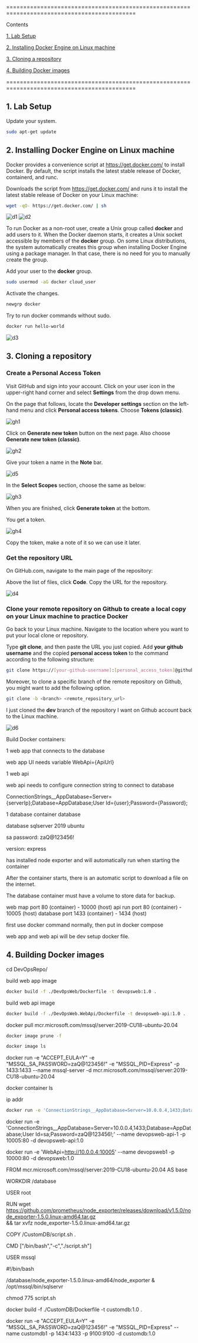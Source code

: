 ============================================================================================

Contents

[1. Lab Setup](#1)

[2. Installing Docker Engine on Linux machine](#2)

[3. Cloning a repository](#3)

[4. Building Docker images ](#4)



============================================================================================

## 1. Lab Setup <a name="1"></a>

Update your system. 

```sh
sudo apt-get update
```

## 2. Installing Docker Engine on Linux machine <a name="2"></a>

Docker provides a convenience script at https://get.docker.com/ to install Docker. By default, the script installs the latest stable release of Docker, containerd, and runc.

Downloads the script from https://get.docker.com/ and runs it to install the latest stable release of Docker on your Linux machine:

```sh
wget -qO- https://get.docker.com/ | sh
```

![d1](https://raw.githubusercontent.com/vottri/Docker/main/images/d1.png)
![d2](https://raw.githubusercontent.com/vottri/Docker/main/images/d2.png)

To run Docker as a non-root user, create a Unix group called **docker** and add users to it. When the Docker daemon starts, it creates a Unix socket accessible by members of the **docker** group. On some Linux distributions, the system automatically creates this group when installing Docker Engine using a package manager. In that case, there is no need for you to manually create the group.

Add your user to the **docker** group.

```sh
sudo usermod -aG docker cloud_user
```

Activate the changes.

```sh
newgrp docker
```

Try to run docker commands without sudo.

```sh
docker run hello-world
```

![d3](https://raw.githubusercontent.com/vottri/Docker/main/images/d3.png)

## 3. Cloning a repository <a name="3"></a>

### Create a Personal Access Token

Visit GitHub and sign into your account. Click on your user icon in the upper-right hand corner and select **Settings** from the drop down menu.

On the page that follows, locate the **Developer settings** section on the left-hand menu and click **Personal access tokens**. Choose **Tokens (classic)**.

![gh1](https://raw.githubusercontent.com/vottri/CICD-pipeline-with-Jenkins/main/images1/gh1.png)

Click on **Generate new token** button on the next page. Also choose **Generate new token (classic)**.

![gh2](https://raw.githubusercontent.com/vottri/CICD-pipeline-with-Jenkins/main/images1/gh2.png)

Give your token a name in the **Note** bar.

![d5](https://raw.githubusercontent.com/vottri/Docker/main/images/d5.png)

In the **Select Scopes** section, choose the same as below:

![gh3](https://raw.githubusercontent.com/vottri/CICD-pipeline-with-Jenkins/main/images1/gh3.png)
 
When you are finished, click **Generate token** at the bottom.

You get a token.

![gh4](https://raw.githubusercontent.com/vottri/CICD-pipeline-with-Jenkins/main/images1/gh4.png)
 
Copy the token, make a note of it so we can use it later. 

### Get the repository URL

On GitHub.com, navigate to the main page of the repository:

Above the list of files, click **Code**. Copy the URL for the repository.

![d4](https://raw.githubusercontent.com/vottri/Docker/main/images/d4.png)

### Clone your remote repository on Github to create a local copy on your Linux machine to practice Docker

Go back to your Linux machine. Navigate to the location where you want to put your local clone or repository.

Type **git clone**, and then paste the URL you just copied. Add **your github username** and the copied **personal access token** to the command according to the following structure:

```sh
git clone https://[your-github-username]:[personal_access_token]@github.com/your-github-username/your-repository.git
```

Moreover, to clone a specific branch of the remote repository on Github, you might want to add the following option.

```sh
git clone -b <branch> <remote_repository_url>
```

I just cloned the **dev** branch of the repository I want on Github account back to the Linux machine.

![d6](https://raw.githubusercontent.com/vottri/Docker/main/images/d6.png)




Build Docker containers:

1 web app that connects to the database

web app UI needs variable WebApi={ApiUrl}

1 web api 

web api needs to configure connection string to connect to database

ConnectionStrings__AppDatabase=Server={serverIp};Database=AppDatabase;User Id={user};Password={Password};


1 database container database 

database sqlserver 2019 ubuntu 

sa password: zaQ@123456! 

version: express

has installed node exporter and will automatically run when starting the container

After the container starts, there is an automatic script to download a file on the internet.

The database container must have a volume to store data for backup.

web map port 80 (container) - 10000 (host) api run port 80 (container) - 10005 (host) database port 1433 (container) - 1434 (host)

first use docker command normally, then put in docker compose


web app and web api will be dev setup docker file.



## 4. Building Docker images <a name="4"></a>

cd DevOpsRepo/

build web app image

```sh
docker build -f ./DevOpsWeb/Dockerfile -t devopsweb:1.0 .
```

build web api image

```sh
docker build -f ./DevOpsWeb.WebApi/Dockerfile -t devopsweb-api:1.0 .
```

docker pull mcr.microsoft.com/mssql/server:2019-CU18-ubuntu-20.04


```sh
docker image prune -f
```

```sh
docker image ls
```

docker run -e "ACCEPT_EULA=Y" -e "MSSQL_SA_PASSWORD=zaQ@123456!" -e "MSSQL_PID=Express" -p 1433:1433 --name mssql-server -d mcr.microsoft.com/mssql/server:2019-CU18-ubuntu-20.04

docker container ls

ip addr

```sh
docker run -e 'ConnectionStrings__AppDatabase=Server=10.0.0.4,1433;Database=AppDatabase;User Id=sa;Password=zaQ@123456!;' --name devopsweb-api-1 -p 10005:80 -d devopsweb-api:1.0
```

docker run -e 'ConnectionStrings__AppDatabase=Server=10.0.0.4,1433;Database=AppDatabase;User Id=sa;Password=zaQ@123456!;' --name devopsweb-api-1 -p 10005:80 -d devopsweb-api:1.0



docker run -e 'WebApi=http://10.0.0.4:10005' --name devopsweb1 -p 10000:80 -d devopsweb:1.0


FROM mcr.microsoft.com/mssql/server:2019-CU18-ubuntu-20.04 AS base

WORKDIR /database

USER root

RUN wget https://github.com/prometheus/node_exporter/releases/download/v1.5.0/node_exporter-1.5.0.linux-amd64.tar.gz \
        && tar xvfz node_exporter-1.5.0.linux-amd64.tar.gz

COPY /CustomDB/script.sh .

CMD ["/bin/bash","-c","./script.sh"]

USER mssql




#!/bin/bash

/database/node_exporter-1.5.0.linux-amd64/node_exporter & \
/opt/mssql/bin/sqlservr

chmod 775 script.sh


docker build -f ./CustomDB/Dockerfile -t customdb:1.0 .





docker run -e "ACCEPT_EULA=Y" -e "MSSQL_SA_PASSWORD=zaQ@123456!" -e "MSSQL_PID=Express" --name customdb1 -p 1434:1433 -p 9100:9100 -d customdb:1.0
